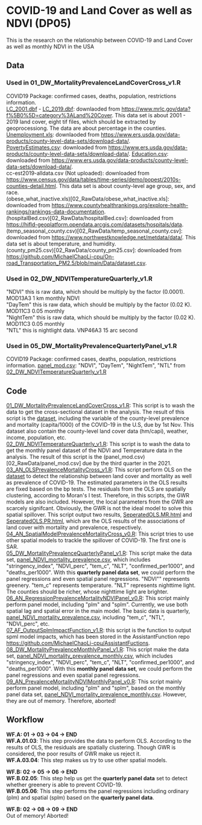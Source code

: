 # COVID-19 and Land Cover as well as NDVI (DP05)
This is the research on the relationship between COVID-19 and Land Cover as well as monthly NDVI in the USA

## Data  
### Used in 01_DW_MortalityPrevalenceLandCoverCross_v1.R  
COVID19 Package: confirmed cases, deaths, population, restrictions information.  
[LC_2001.dbf](01_Raster/02_LandCoverTable/LC_2001.dbf) - [LC_2019.dbf](01_Raster/02_LandCoverTable/LC_2019.dbf): downlaoded from <https://www.mrlc.gov/data?f%5B0%5D=category%3ALand%20Cover>. This data set is about 2001 - 2019 land cover, eight tif files, which should be extracted by geoprocessiong. The data are about percentage in the counties.  
[Unemployment.xls](02_RawData/Unemployment.xls): downlaoded from <https://www.ers.usda.gov/data-products/county-level-data-sets/download-data/>.  
[PovertyEstimates.csv](02_RawData/PovertyEstimates.csv): downloaded from <https://www.ers.usda.gov/data-products/county-level-data-sets/download-data/>. 
[Education.csv](02_RawData/Education.csv): downloaded from <https://www.ers.usda.gov/data-products/county-level-data-sets/download-data/>.  
cc-est2019-alldata.csv (Not uploaded): downloaded from <https://www.census.gov/data/tables/time-series/demo/popest/2010s-counties-detail.html>. This data set is about county-level age group, sex, and race.  
(obese_what_inactive.xls)[02_RawData/obese_what_inactive.xls]: downloaded from <https://www.countyhealthrankings.org/explore-health-rankings/rankings-data-documentation>.  
(hospitalBed.csv)[02_RawData/hospitalBed.csv]: downloaded from <https://hifld-geoplatform.opendata.arcgis.com/datasets/hospitals/data>.  
(temp_seasonal_county.csv)[02_RawData/temp_seasonal_county.csv]: downloaded from <https://www.northwestknowledge.net/metdata/data/>. This data set is about temperature, and humidity.  
(county_pm25.csv)[02_RawData/county_pm25.csv]: downloaded from <https://github.com/MichaelChaoLi-cpu/On-road_Transportation_PM2.5/blob/main/Data/dataset.csv>.  
### Used in 02_DW_NDVITemperatureQuarterly_v1.R
"NDVI" this is raw data, which should be multiply by the factor (0.0001). MOD13A3 1 km monthly NDVI   
"DayTem" this is raw data, which should be multiply by the factor (0.02 K). MOD11C3 0.05 monthly  
"NightTem" this is raw data, which should be multiply by the factor (0.02 K). MOD11C3 0.05 monthly  
"NTL" this is nightlight data. VNP46A3 15 arc second  
  
### Used in 05_DW_MortalityPrevalenceQuarterlyPanel_v1.R
COVID19 Package: confirmed cases, deaths, population, restrictions information. 
[panel_mod.csv](02_RawData/panel_mod.csv): "NDVI", "DayTem", "NightTem", "NTL" from [02_DW_NDVITemperatureQuarterly_v1.R](04_Code/02_DW_NDVITemperatureQuarterly_v1.R)  
  
## Code  
[01_DW_MortalityPrevalenceLandCoverCross_v1.R](04_Code/01_DW_MortalityPrevalenceLandCoverCross_v1.R): This script is to wash the data to get the cross-sectional dataset in the analysis. The result of this script is the [dataset](00_RData/dateset.Rdata), including the variable of the county-level prevalence and mortality (capita/1000) of the COVID-19 in the U.S, due by 1st Nov. This dataset also contain the county-level land cover data (hm/capi), weather, income, population, etc.  
[02_DW_NDVITemperatureQuarterly_v1.R](04_Code/02_DW_NDVITemperatureQuarterly_v1.R): This script is to wash the data to get the monthly panel dataset of the NDVI and Temperature data in the analysis. The result of this script is the (panel_mod.csv)[02_RawData/panel_mod.csv] due by the third quarter in the 2021.
[03_AN_OLSPrevalenceMortalityCross_v1.R](04_Code/03_AN_OLSPrevalenceMortalityCross_v1): This script perform OLS on the [dataset](00_RData/dateset.Rdata) to detect the relationship between land cover and mortality as well as prevalence of COVID-19. The estimated parameters in the OLS results are fixed based on the bp tests. The residuals from the OLS are spatially clustering, according to Moran's I test. Therefore, in this scripts, the GWR models are also included. However, the local parameters from the GWR are scarcely signifcant. Obviously, the GWR is not the ideal model to solve this spatial spillover. This script output two results, [SeperatedOLS.MR.html](03_Results/SeperatedOLS.MR.html) and [SeperatedOLS.PR.html](03_Results/SeperatedOLS.PR.html), which are the OLS results of the associations of land cover with mortality and prevalence, respectively.  
[04_AN_SpatialModelPrevalenceMortalityCross_v0.R](04_Code/04_AN_SpatialModelPrevalenceMortalityCross_v0.R): This script tries to use other spatial models to trackle the spillover of COVID-19. The first one is SAR.    
[05_DW_MortalityPrevalenceQuarterlyPanel_v1.R](04_Code/05_DW_MortalityPrevalenceQuarterlyPanel_v1.R): This script make the data set, [panel_NDVI_mortality_prevalence.csv](02_RawData/panel_NDVI_mortality_prevalence.csv), which includes "stringency_index", "NDVI_perc", "tem_c", "NLT", "confirmed_per1000", and "deaths_per1000". With this **quarterly panel data set**, we could perform the panel regressions and even spatial panel regressions. "NDVI"" represents greenery. "tem_c" represents temperature. "NLT" represents nighttime light. The counties should be richer, whose nighttime light are brighter.  
[06_AN_RegressionPrevalenceMortalityNDVIPanel_v0.R](04_Code/06_AN_RegressionPrevalenceMortalityNDVIPanel_v0.R): This script mainly perform panel model, including "plm" and "splm". Currently, we use both spatial lag and spatial error in the main model. The basic data is quarterly, [panel_NDVI_mortality_prevalence.csv](02_RawData/panel_NDVI_mortality_prevalence.csv), including "tem_c", "NTL", "NDVI_perc", etc.  
[07_AF_OutputSplmImpactFunction_v1.R](04_Code/07_AF_OutputSplmImpactFunction_v1.R): this script is the function to output spml model impacts, which has been stored in the AssistantFunction repo <https://github.com/MichaelChaoLi-cpu/AssistantFuctions>.  
[08_DW_MortalityPrevalenceMonthlyPanel_v1.R](04_Code/08_DW_MortalityPrevalenceMonthlyPanel_v1.R): This script make the data set, [panel_NDVI_mortality_prevalence_monthly.csv](02_RawData/panel_NDVI_mortality_prevalence_monthly.csv), which includes "stringency_index", "NDVI_perc", "tem_c", "NLT", "confirmed_per1000", and "deaths_per1000". With this **monthly panel data set**, we could perform the panel regressions and even spatial panel regressions.   
[09_AN_PrevalenceMortalityNDVIMonthlyPanel_v0.R](04_Code/09_AN_PrevalenceMortalityNDVIMonthlyPanel_v0.R): This script mainly perform panel model, including "plm" and "splm", based on the monthly panel data set, [panel_NDVI_mortality_prevalence_monthly.csv](02_RawData/panel_NDVI_mortality_prevalence_monthly.csv). However, they are out of memory. Therefore, aborted!
  
## Workflow  
**WF.A: 01 -> 03 -> 04 -> END**  
**WF.A.01.03**: This step provides the data to perform OLS. According to the results of OLS, the residuals are spatially clustering. Though GWR is considered, the poor results of GWR make us reject it.  
**WF.A.03.04**: This step makes us try to use other spatial models.  
  
**WF.B: 02 -> 05 -> 06 -> END**  
**WF.B.02.05**: This step help us get the **quarterly panel data** set to detect whether greenery is able to prevent COVID-19.  
**WF.B.05.06**: This step performs the panel regressions including ordinary (plm) and spatial (splm) based on the **quarterly panel data**.  
  
**WF.B: 02 -> 08 -> 09 -> END**  
Out of memory! Aborted!  


